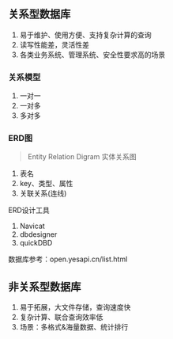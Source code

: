 ## 关系型数据库

1. 易于维护、使用方便、支持复杂计算的查询	
2. 读写性能差，灵活性差
3. 各类业务系统、管理系统、安全性要求高的场景

### 关系模型

1. 一对一
2. 一对多
3. 多对多

### ERD图

> Entity Relation Digram 实体关系图

1. 表名
2. key、类型、属性
3. 关联关系(连线)

ERD设计工具

1. Navicat
2. dbdesigner
3. quickDBD

数据库参考：open.yesapi.cn/list.html

## 非关系型数据库

1. 易于拓展，大文件存储，查询速度快
2. 复杂计算、联合查询效率低
3. 场景：多格式&海量数据、统计排行